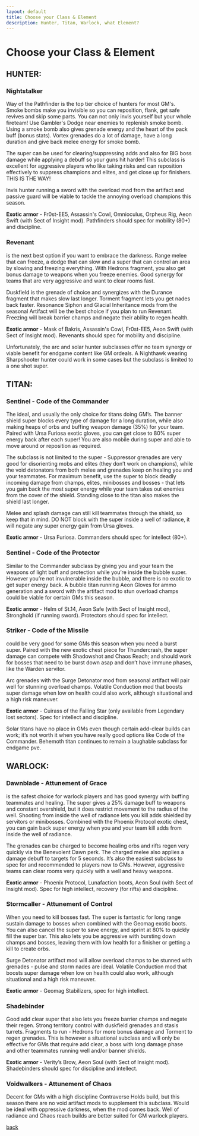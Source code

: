 ```yaml
---
layout: default
title: Choose your Class & Element
description: Hunter, Titan, Warlock, what Element?
---
```


# Choose your Class & Element

## HUNTER:

### Nightstalker 
Way of the Pathfinder is the top tier choice of hunters for most GM's. Smoke bombs make you invisible so you can reposition, flank, get safe revives and skip some parts. You can not only invis yourself but your whole fireteam! Use Gambler's Dodge near enemies to replenish smoke bomb. Using a smoke bomb also gives grenade energy and the heart of the pack buff (bonus stats). Vortex grenades do a lot of damage, have a long duration and give back melee energy for smoke bomb. 

The super can be used for clearing/suppressing adds and also for BIG boss damage while applying a debuff so your guns hit harder! This subclass is excellent for aggressive players who like taking risks and can reposition effectively to suppress champions and elites, and get close up for finishers. THIS IS THE WAY!

Invis hunter running a sword with the overload mod from the artifact and passive guard will be viable to tackle the annoying overload champions this season.

**Exotic armor** - Fr0st-EE5, Assassin's Cowl, Omnioculus, Orpheus Rig, Aeon Swift (with Sect of Insight mod). Pathfinders should spec for mobility (80+) and discipline.


### Revenant 
is the next best option if you want to embrace the darkness. Range melee that can freeze, a dodge that can slow and a super that can control an area by slowing and freezing everything. With Hedrons fragment, you also get bonus damage to weapons when you freeze enemies. Good synergy for teams that are very aggressive and want to clear rooms fast. 

Duskfield is the grenade of choice and synergizes with the Durance fragment that makes slow last longer. Torment fragment lets you get nades back faster. Resonance Siphon and Glacial Inheritance mods from the seasonal Artifact will be the best choice if you plan to run Revenant. Freezing will break barrier champs and negate their ability to regen health.

**Exotic armor** - Mask of Bakris, Assassin's Cowl, Fr0st-EE5, Aeon Swift (with Sect of Insight mod). Revenants should spec for mobility and discipline.

Unfortunately, the arc and solar hunter subclasses offer no team synergy or viable benefit for endgame content like GM ordeals. A Nighthawk wearing Sharpshooter hunter could work in some cases but the subclass is limited to a one shot super. 


## TITAN:

### Sentinel - Code of the Commander
The ideal, and usually the only choice for titans doing GM’s. The banner shield super blocks every type of damage for a long duration, while also making heaps of orbs and buffing weapon damage (35%) for your team. Paired with Ursa Furiosa exotic gloves, you can get close to 80% super energy back after each super! You are also mobile during super and able to move around or reposition as required.

The subclass is not limited to the super - Suppressor grenades are very good for disorienting mobs and elites (they don’t work on champions), while the void detonators from both melee and grenades keep on healing you and your teammates. For maximum benefit, use the super to block deadly incoming damage from champs, elites, minibosses and bosses - that lets you gain back the most super energy while your team takes out enemies from the cover of the shield. Standing close to the titan also makes the shield last longer. 

Melee and splash damage can still kill teammates through the shield, so keep that in mind. DO NOT block with the super inside a well of radiance, it will negate any super energy gain from Ursa gloves.

**Exotic armor** - Ursa Furiosa. Commanders should spec for intellect (80+).


### Sentinel - Code of the Protector 
Similar to the Commander subclass by giving you and your team the weapons of light buff and protection while you’re inside the bubble super. However you’re not invulnerable inside the bubble, and there is no exotic to get super energy back. A bubble titan running Aeon Gloves for ammo generation and a sword with the artifact mod to stun overload champs could be viable for certain GMs this season.

**Exotic armor** - Helm of St.14, Aeon Safe (with Sect of Insight mod), Stronghold (if running sword). Protectors should spec for intellect.


### Striker - Code of the Missile 
could be very good for some GMs this season when you need a burst super. Paired with the new exotic chest piece for Thundercrash, the super damage can compete with Shadowshot and Chaos Reach; and should work for bosses that need to be burst down asap and don’t have immune phases, like the Warden servitor. 

Arc grenades with the Surge Detonator mod from seasonal artifact will pair well for stunning overload champs. Volatile Conduction mod that boosts super damage when low on health could also work, although situational and a high risk maneuver. 

**Exotic armor** - Cuirass of the Falling Star (only available from Legendary lost sectors). Spec for intellect and discipline.


Solar titans have no place in GMs even though certain add-clear builds can work; it’s not worth it when you have really good options like Code of the Commander. Behemoth titan continues to remain a laughable subclass for endgame pve.


## WARLOCK:

### Dawnblade - Attunement of Grace 
is the safest choice for warlock players and has good synergy with buffing teammates and healing. The super gives a 25% damage buff to weapons and constant overshield, but it does restrict movement to the radius of the well. Shooting from inside the well of radiance lets you kill adds shielded by servitors or minibosses. Combined with the Phoenix Protocol exotic chest, you can gain back super energy when you and your team kill adds from inside the well of radiance. 

The grenades can be charged to become healing orbs and rifts regen very quickly via the Benevolent Dawn perk. The charged melee also applies a damage debuff to targets for 5 seconds. It’s also the easiest subclass to spec for and recommended to players new to GMs. However, aggressive teams can clear rooms very quickly with a well and heavy weapons.

**Exotic armor** - Phoenix Protocol, Lunafaction boots, Aeon Soul (with Sect of Insight mod). Spec for high intellect, recovery (for rifts) and discipline. 


### Stormcaller - Attunement of Control 
When you need to kill bosses fast. The super is fantastic for long range sustain damage to bosses when combined with the Geomag exotic boots. You can also cancel the super to save energy, and sprint at 80% to quickly fill the super bar. This also lets you be aggressive with bursting down champs and bosses, leaving them with low health for a finisher or getting a kill to create orbs.

Surge Detonator artifact mod will allow overload champs to be stunned with grenades - pulse and storm nades are ideal. Volatile Conduction mod that boosts super damage when low on health could also work, although situational and a high risk maneuver. 

**Exotic armor** - Geomag Stabilizers, spec for high intellect.


### Shadebinder
Good add clear super that also lets you freeze barrier champs and negate their regen. Strong territory control with duskfield grenades and stasis turrets. Fragments to run - Hedrons for more bonus damage and Torment to regen grenades. This is however a situational subclass and will only be effective for GMs that require add clear, a boss with long damage phase and other teammates running well and/or banner shields.

**Exotic armor** - Verity’s Brow, Aeon Soul (with Sect of Insight mod). Shadebinders should spec for discipline and intellect.


### Voidwalkers - Attunement of Chaos 
Decent for GMs with a high discipline Contraverse Holds build, but this season there are no void artifact mods to supplement this subclass. Would be ideal with oppressive darkness, when the mod comes back. Well of radiance and Chaos reach builds are better suited for GM warlock players.

[back](./)
